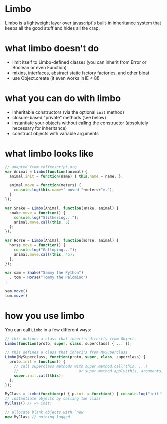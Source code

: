 # Limbo

Limbo is a lightweight layer over javascript's built-in inheritance system that keeps all the good stuff and hides all the crap.

# what limbo doesn't do

- limit itself to Limbo-defined classes (you can inherit from Error or Boolean or even Function)
- mixins, interfaces, abstract static factory factories, and other bloat
- use Object.create (it even works in IE &lt; 8!)

# what you can do with limbo

- inheritable constructors (via the optional `init` method)
- closure-based "private" methods (see below)
- instantiate your objects without calling the constructor (absolutely necessary for inheritance)
- construct objects with variable arguments

# what limbo looks like

``` js
// adapted from coffeescript.org
var Animal = Limbo(function(animal) {
  animal.init = function(name) { this.name = name; };

  animal.move = function(meters) {
    console.log(this.name+" moved "+meters+"m.");
  }
});

var Snake = Limbo(Animal, function(snake, animal) {
  snake.move = function() {
    console.log("Slithering...");
    animal.move.call(this, 5);
  };
});

var Horse = Limbo(Animal, function(horse, animal) {
  horse.move = function() {
    console.log("Galloping...");
    animal.move.call(this, 45);
  };
});

var sam = Snake("Sammy the Python")
  , tom = Horse("Tommy the Palomino")
;

sam.move()
tom.move()
```

# how you use limbo

You can call `Limbo` in a few different ways:

``` js
// this defines a class that inherits directly from Object.
Limbo(function(proto, super, class, superclass) { ... });

// this defines a class that inherits from MySuperclass
Limbo(MySuperclass, function(proto, super, class, superclass) {
  proto.init = function() {
    // call superclass methods with super.method.call(this, ...)
    //                           or super.method.apply(this, arguments)
    super.init.call(this);
  };
});

MyClass = Limbo(function(p) { p.init = function() { console.log("init!") }; });
// instantiate objects by calling the class
MyClass() // => init!

// allocate blank objects with `new`
new MyClass // nothing logged
```

